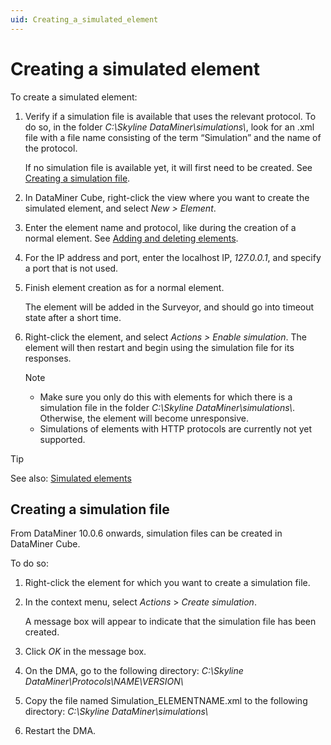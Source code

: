 ```yaml
---
uid: Creating_a_simulated_element
---
```


# Creating a simulated element

To create a simulated element:

1. Verify if a simulation file is available that uses the relevant protocol. To do so, in the folder *C:\\Skyline DataMiner\\simulations\\*, look for an .xml file with a file name consisting of the term “Simulation” and the name of the protocol.

   If no simulation file is available yet, it will first need to be created. See [Creating a simulation file](#creating-a-simulation-file).

1. In DataMiner Cube, right-click the view where you want to create the simulated element, and select *New \> Element*.

1. Enter the element name and protocol, like during the creation of a normal element. See [Adding and deleting elements](xref:Adding_and_deleting_elements).

1. For the IP address and port, enter the localhost IP, *127.0.0.1*, and specify a port that is not used.

1. Finish element creation as for a normal element.

   The element will be added in the Surveyor, and should go into timeout state after a short time.

1. Right-click the element, and select *Actions \> Enable simulation*. The element will then restart and begin using the simulation file for its responses.

   > [!NOTE]
   >
   > - Make sure you only do this with elements for which there is a simulation file in the folder *C:\\Skyline DataMiner\\simulations\\*. Otherwise, the element will become unresponsive.
   > - Simulations of elements with HTTP protocols are currently not yet supported.

> [!TIP]
> See also: [Simulated elements](xref:Simulated_elements)

## Creating a simulation file

From DataMiner 10.0.6 onwards, simulation files can be created in DataMiner Cube.

To do so:

1. Right-click the element for which you want to create a simulation file.

1. In the context menu, select *Actions* > *Create simulation*.

   A message box will appear to indicate that the simulation file has been created.

1. Click *OK* in the message box.

1. On the DMA, go to the following directory: *C:\\Skyline DataMiner\\Protocols\\NAME\\VERSION\\*

1. Copy the file named Simulation_ELEMENTNAME.xml to the following directory: *C:\\Skyline DataMiner\\simulations\\*

1. Restart the DMA.
